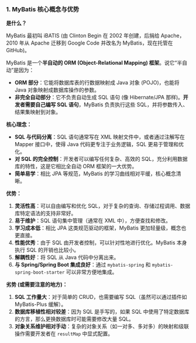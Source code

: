 ### 1. MyBatis 核心概念与优势

**是什么？**

MyBatis 最初叫 iBATIS (由 Clinton Begin 在 2002 年创建，后捐给 Apache，2010 年从 Apache 迁移到 Google Code 并改名为 MyBatis，现在托管在 GitHub)。

MyBatis 是一个**半自动的 ORM (Object-Relational Mapping) 框架**。说它“半自动”是因为：

*   **ORM 部分**：它能将数据库表的行数据映射成 Java 对象 (POJO)，也能将 Java 对象映射成数据库操作的参数。
*   **非完全自动部分**：它不负责自动生成 SQL 语句 (像 Hibernate/JPA 那样)。**开发者需要自己编写 SQL 语句**，MyBatis 负责执行这些 SQL，并将参数传入、结果集映射到对象。

**核心理念：**

*   **SQL 与代码分离**：SQL 语句通常写在 XML 映射文件中，或者通过注解写在 Mapper 接口中，使得 Java 代码更专注于业务逻辑，SQL 更易于管理和优化。
*   **对 SQL 的完全控制**：开发者可以编写任何复杂、高效的 SQL，充分利用数据库的特性，这是它相比全自动 ORM 框架的一大优势。
*   **简单易学**：相比 JPA 等规范，MyBatis 的学习曲线相对平缓，核心概念清晰。

**优势：**

1.  **灵活性高**：可以自由编写和优化 SQL，对于复杂的查询、存储过程调用、数据库特定语法的支持非常好。
2.  **易于维护**：SQL 语句集中管理（通常在 XML 中），方便查找和修改。
3.  **学习成本低**：相比 JPA 这类规范驱动的框架，MyBatis 更加轻量级，概念也更直接。
4.  **性能优秀**：由于 SQL 由开发者控制，可以针对性地进行优化。MyBatis 本身执行 SQL 的开销也比较小。
5.  **解耦性好**：将 SQL 从 Java 代码中分离出来。
6.  **与 Spring/Spring Boot 集成良好**：通过 `mybatis-spring` 和 `mybatis-spring-boot-starter` 可以非常方便地集成。

**劣势 (或需要注意的地方)：**

1.  **SQL 工作量大**：对于简单的 CRUD，也需要编写 SQL（虽然可以通过插件如 MyBatis-Plus 缓解）。
2.  **数据库移植性相对较差**：因为 SQL 是手写的，如果 SQL 中使用了特定数据库的方言，那么更换数据库时可能需要修改大量 SQL。
3.  **对象关系维护相对手动**：复杂的对象关系（如一对多、多对多）的映射和级联操作需要开发者在 `resultMap` 中显式配置。